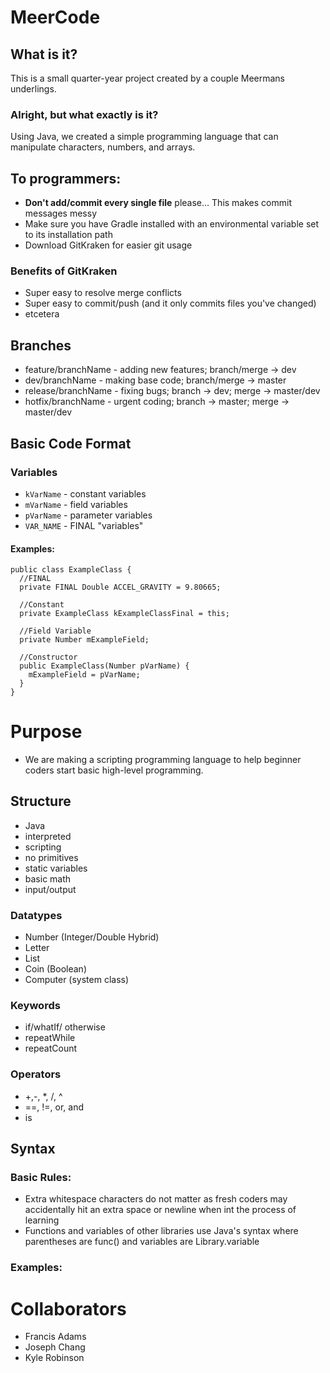 # MeerCode
## What is it?
This is a small quarter-year project created by a couple Meermans underlings.
### Alright, but what exactly is it?
Using Java, we created a simple programming language that can manipulate characters, numbers, and arrays.

## To programmers:
- **Don't add/commit every single file** please... This makes commit messages messy
- Make sure you have Gradle installed with an environmental variable set to its installation path
- Download GitKraken for easier git usage
### Benefits of GitKraken
- Super easy to resolve merge conflicts
- Super easy to commit/push (and it only commits files you've changed)
- etcetera

## Branches
- feature/branchName - adding new features; branch/merge -> dev
- dev/branchName - making base code; branch/merge -> master
- release/branchName - fixing bugs; branch -> dev; merge -> master/dev
- hotfix/branchName - urgent coding; branch -> master; merge -> master/dev

## Basic Code Format
### Variables
- `kVarName` - constant variables
- `mVarName` - field variables
- `pVarName` - parameter variables
- `VAR_NAME` - FINAL "variables"
#### Examples:
```
public class ExampleClass {
  //FINAL
  private FINAL Double ACCEL_GRAVITY = 9.80665;
  
  //Constant
  private ExampleClass kExampleClassFinal = this;
  
  //Field Variable
  private Number mExampleField;
  
  //Constructor
  public ExampleClass(Number pVarName) {
    mExampleField = pVarName;
  }
}
```
# Purpose
- We are making a scripting programming language to help beginner coders start basic high-level programming. 

## Structure
- Java
- interpreted
- scripting 
- no primitives
- static variables
- basic math
- input/output

### Datatypes
- Number (Integer/Double Hybrid)
- Letter
- List
- Coin (Boolean)
- Computer (system class)

### Keywords
- if/whatIf/ otherwise
- repeatWhile
- repeatCount

### Operators
- +,-, *, /, ^
- ==, !=, or, and
- is

## Syntax
### Basic Rules:
- Extra whitespace characters do not matter as fresh coders may accidentally hit an extra space or newline when int the process of learning
- Functions and variables of other libraries use Java's syntax where parentheses are func() and variables are Library.variable
### Examples:


# Collaborators
- Francis Adams
- Joseph Chang
- Kyle Robinson
